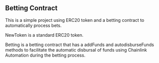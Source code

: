 ## Betting Contract

This is a simple project using ERC20 token and a betting contract to automatically process bets.

NewToken is a standard ERC20 token.

Betting is a betting contract that has a addFunds and autodisburseFunds methods to facilitate the automatic disbursal of funds using Chainlink Automation during the betting process.
